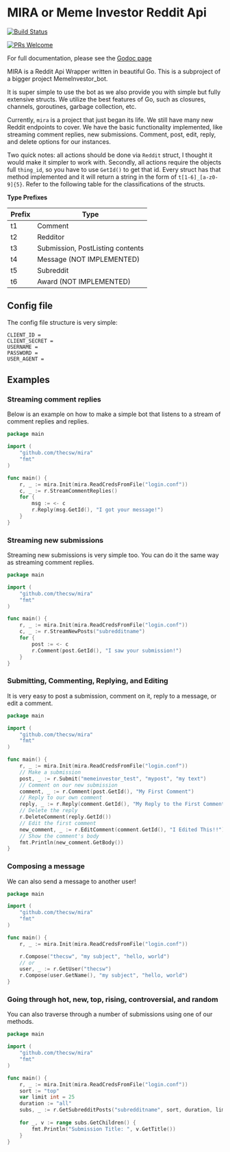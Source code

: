 # MIRA or Meme Investor Reddit Api

[![Build Status](https://travis-ci.org/thecsw/mira.svg?branch=master)](https://travis-ci.org/thecsw/mira)

[![PRs Welcome](https://img.shields.io/badge/PRs-welcome-brightgreen.svg?style=flat-square)](http://makeapullrequest.com)

For full documentation, please see the [Godoc page](https://godoc.org/github.com/thecsw/mira)

MIRA is a Reddit Api Wrapper written in beautiful Go. This is a subproject
of a bigger project MemeInvestor_bot. 

It is super simple to use the bot as we also provide you
with simple but fully extensive structs. We utilize the 
best features of Go, such as closures, channels, goroutines, garbage collection, etc.

Currently, `mira` is a project that just began its life. We still have many new Reddit
endpoints to cover. We have the basic functionality implemented, like streaming comment
replies, new submissions. Comment, post, edit, reply, and delete options for our
instances.

Two quick notes: all actions should be done via `Reddit` struct, I thought it would make it
simpler to work with. Secondly, all actions require the objects full `thing_id`, so you have
to use `GetId()` to get that id. Every struct has that method implemented and it will return
a string in the form of `t[1-6]_[a-z0-9]{5}`. Refer to the following table for the classifications
of the structs.

**Type Prefixes**

| Prefix | Type                             |
|--------|----------------------------------|
|   t1   | Comment                          |
|   t2   | Redditor                         |
|   t3   | Submission, PostListing contents |
|   t4   | Message (NOT IMPLEMENTED)        |
|   t5   | Subreddit                        |
|   t6   | Award (NOT IMPLEMENTED)          |

## Config file

The config file structure is very simple:

```
CLIENT_ID =
CLIENT_SECRET =
USERNAME =
PASSWORD =
USER_AGENT =
```

## Examples

### Streaming comment replies

Below is an example on how to make a simple bot that 
listens to a stream of comment replies and replies.

``` go
package main

import (
	"github.com/thecsw/mira"
	"fmt"
)

func main() {
	r, _ := mira.Init(mira.ReadCredsFromFile("login.conf"))
	c, _ := r.StreamCommentReplies()
	for {
		msg := <- c
		r.Reply(msg.GetId(), "I got your message!")
	}
}
```

### Streaming new submissions

Streaming new submissions is very simple too. You can do it the same way
as streaming comment replies.

``` go
package main

import (
	"github.com/thecsw/mira"
	"fmt"
)

func main() {
	r, _ := mira.Init(mira.ReadCredsFromFile("login.conf"))
	c, _ := r.StreamNewPosts("subredditname")
	for {
		post := <- c
		r.Comment(post.GetId(), "I saw your submission!")
	}
}
```

### Submitting, Commenting, Replying, and Editing

It is very easy to post a submission, comment on it, reply to a message, or
edit a comment.

``` go
package main

import (
	"github.com/thecsw/mira"
	"fmt"
)

func main() {
	r, _ := mira.Init(mira.ReadCredsFromFile("login.conf"))
	// Make a submission
	post, _ := r.Submit("memeinvestor_test", "mypost", "my text")
	// Comment on our new submission
	comment, _ := r.Comment(post.GetId(), "My First Comment")
	// Reply to our own comment
	reply, _ := r.Reply(comment.GetId(), "My Reply to the First Comment")
	// Delete the reply
	r.DeleteComment(reply.GetId())
	// Edit the first comment
	new_comment, _ := r.EditComment(comment.GetId(), "I Edited This!!")
	// Show the comment's body
	fmt.Println(new_comment.GetBody())
}
```

### Composing a message

We can also send a message to another user!

``` go
package main

import (
	"github.com/thecsw/mira"
	"fmt"
)

func main() {
	r, _ := mira.Init(mira.ReadCredsFromFile("login.conf"))

	r.Compose("thecsw", "my subject", "hello, world")
	// or
	user, _ := r.GetUser("thecsw")
	r.Compose(user.GetName(), "my subject", "hello, world")
}
```

### Going through hot, new, top, rising, controversial, and random

You can also traverse through a number of submissions using
one of our methods.

``` go
package main

import (
	"github.com/thecsw/mira"
	"fmt"
)

func main() {
	r, _ := mira.Init(mira.ReadCredsFromFile("login.conf"))
	sort := "top"
	var limit int = 25
	duration := "all"
	subs, _ := r.GetSubredditPosts("subredditname", sort, duration, limit)
	
	for _, v := range subs.GetChildren() {
		fmt.Println("Submission Title: ", v.GetTitle())
	}
}
```
